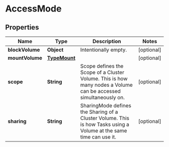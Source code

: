 

# AccessMode


## Properties

| Name | Type | Description | Notes |
|------------ | ------------- | ------------- | -------------|
|**blockVolume** | **Object** | Intentionally empty. |  [optional] |
|**mountVolume** | [**TypeMount**](TypeMount.md) |  |  [optional] |
|**scope** | **String** | Scope defines the Scope of a Cluster Volume. This is how many nodes a Volume can be accessed simultaneously on. |  [optional] |
|**sharing** | **String** | SharingMode defines the Sharing of a Cluster Volume. This is how Tasks using a Volume at the same time can use it. |  [optional] |



